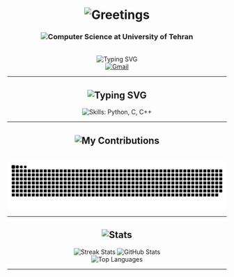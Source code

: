 <h1 align="center">
  <img src="https://readme-typing-svg.herokuapp.com/?font=DotGothic16&size=35&center=true&vCenter=true&width=500&height=70&duration=1500&color=FF10F0&lines=Hi+There!+ヾ(•ω•`)o;I'm+Kasra+Ghorbani!;你好!+o(≧∀≦)o;我是Kasra+Ghorbani!;こんにちは!+(/≧▽≦)/;Kasra+Ghorbaniです!;Hallo!+👋;Ich+bin+Kasra+Ghorbani!;سلام+👋;هستم!+Kasra+Ghorbani+من;안녕하세요!+👋;Kasra+Ghorbani입니다!;" alt="Greetings" />
</h1>

<h3 align="center">
  <img src="https://readme-typing-svg.herokuapp.com?font=Audiowide&size=30&duration=3000&pause=1000&color=04F783&background=6EFF3200&center=true&vCenter=true&multiline=true&repeat=false&width=500&height=100&lines=Computer+Science;University+of+Tehran" alt="Computer Science at University of Tehran" />
</h3>

<br/>

<div align="center">
  <img src="https://readme-typing-svg.herokuapp.com?font=Iceberg&size=25&duration=1&pause=20&color=00E8FF&background=6EFF3200&center=true&vCenter=true&multiline=true&width=900&lines=%F0%9F%94%AD%2BExploring+Network%2BScience%2C+Link+Prediction%2C+Machine+Learning+and+AI" alt="Typing SVG" />
</div>

<div align="center"> 
  <a href="mailto:kasrauk82@gmail.com">
    <img src="https://img.shields.io/badge/Gmail-333333?style=for-the-badge&logo=gmail&logoColor=red" alt="Gmail" />
  </a>
</div>

<hr/>

<h2 align="center">
  <img src="https://readme-typing-svg.herokuapp.com?font=Audiowide&size=25&duration=3000&pause=5000&color=FFFFFF&background=6EFF3200&center=true&vCenter=true&multiline=true&width=900&lines=+%F0%9F%9B%A0%EF%B8%8F+Languages-Frameworks-Tools+%F0%9F%9B%A0%EF%B8%8F" alt="Typing SVG" />
</h2>

<div align="center">
  <img src="https://skillicons.dev/icons?i=python,c,cpp" alt="Skills: Python, C, C++" />
</div>

<hr/>

<div align="center">
  <h2>
    <img src="https://readme-typing-svg.herokuapp.com/?font=Righteous&size=30&center=true&vCenter=true&width=600&height=50&color=FF00FF&lines=🐍+My+Contributions+🐍" alt="My Contributions" />
  </h2>
  <br/>
  <img alt="snake eating my contributions" src="https://raw.githubusercontent.com/salesp07/salesp07/output/github-contribution-grid-snake.svg" />
</div>

<hr/>

<h2 align="center">
  <img src="https://readme-typing-svg.herokuapp.com/?font=Righteous&size=30&center=true&vCenter=true&width=600&height=50&color=00FF00&lines=⚡+Stats+⚡" alt="Stats" />
</h2>

<div align="center">
  <img width="390" src="https://github-readme-streak-stats.herokuapp.com/?user=kasraghorbani&count_private=true&theme=radical&border_radius=10" alt="Streak Stats" />
  <img width="390" src="https://github-readme-stats.vercel.app/api?username=kasraghorbani&count_private=true&show_icons=true&theme=radical&rank_icon=github&border_radius=10" alt="GitHub Stats" />
  <br/>
  <img width="325" src="https://github-readme-stats.vercel.app/api/top-langs/?username=kasraghorbani&hide=HTML&langs_count=8&layout=compact&theme=radical&border_radius=10&size_weight=0.5&count_weight=0.5" alt="Top Languages" />
</div>

<hr/>


